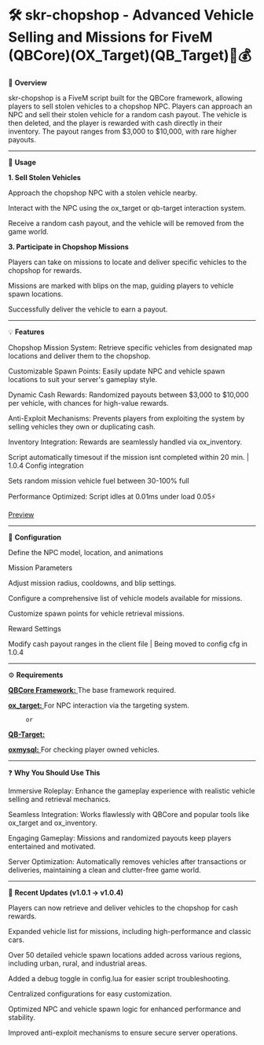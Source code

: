 <h1>🛠️ skr-chopshop - Advanced Vehicle Selling and Missions for FiveM (QBCore)(OX_Target)(QB_Target)🚗💰</h1>

📜 **Overview**

   skr-chopshop is a FiveM script built for the QBCore framework, allowing players to sell stolen vehicles to a chopshop NPC. Players can approach an NPC and sell their stolen vehicle for a random cash payout. The vehicle is then deleted, and the player is rewarded with cash directly in their inventory. The payout ranges    from $3,000 to $10,000, with rare higher payouts.

----------------------------------------------------------------------------------

📱 **Usage**

**1. Sell Stolen Vehicles**
   
   Approach the chopshop NPC with a stolen vehicle nearby.

   Interact with the NPC using the ox_target or qb-target interaction system.

   Receive a random cash payout, and the vehicle will be removed from the game world.

**3. Participate in Chopshop Missions**
   
   Players can take on missions to locate and deliver specific vehicles to the chopshop for rewards.

   Missions are marked with blips on the map, guiding players to vehicle spawn locations.

   Successfully deliver the vehicle to earn a payout.


---------------------------------------------------------------------------------

💡 **Features**

   Chopshop Mission System: Retrieve specific vehicles from designated map locations and deliver them to the chopshop.

   Customizable Spawn Points: Easily update NPC and vehicle spawn locations to suit your server's gameplay style.

   Dynamic Cash Rewards: Randomized payouts between $3,000 to $10,000 per vehicle, with chances for high-value rewards.

   Anti-Exploit Mechanisms: Prevents players from exploiting the system by selling vehicles they own or duplicating cash.

   Inventory Integration: Rewards are seamlessly handled via ox_inventory.

   Script automatically timesout if the mission isnt completed within 20 min. | 1.0.4 Config integration

   Sets random mission vehicle fuel between 30-100% full

   Performance Optimized: Script idles at 0.01ms under load 0.05⚡

   [Preview](https://streamable.com/gkdoo5)

----------------------------------------------------------------------------------


🔧 **Configuration**

   Define the NPC model, location, and animations 

   Mission Parameters
   
   Adjust mission radius, cooldowns, and blip settings.

   Configure a comprehensive list of vehicle models available for missions.

   Customize spawn points for vehicle retrieval missions.

   Reward Settings

   Modify cash payout ranges in the client file | Being moved to config cfg in 1.0.4


--------------------------------------------------------------------------------

⚙️ **Requirements**

   [**QBCore Framework:** ](https://github.com/qbcore-framework/qb-core)
      The base framework required.

   [**ox_target:** ](https://github.com/overextended/ox_target)
      For NPC interaction via the targeting system.
      
         or
      
   [**QB-Target:**](https://github.com/qbcore-framework/qb-target)
      

   [**oxmysql:** ](https://github.com/overextended/oxmysql)
      For checking player owned vehicles.

---------------------------------------------------------------------------------

❓ **Why You Should Use This**

   Immersive Roleplay: Enhance the gameplay experience with realistic vehicle selling and retrieval mechanics.

   Seamless Integration: Works flawlessly with QBCore and popular tools like ox_target and ox_inventory.

   Engaging Gameplay: Missions and randomized payouts keep players entertained and motivated.

   Server Optimization: Automatically removes vehicles after transactions or deliveries, maintaining a clean and clutter-free game world.

----------------------------------------------------------------------------------------------------------------------------------

📂 **Recent Updates (v1.0.1 → v1.0.4)**

   Players can now retrieve and deliver vehicles to the chopshop for cash rewards.

   Expanded vehicle list for missions, including high-performance and classic cars.

   Over 50 detailed vehicle spawn locations added across various regions, including urban, rural, and industrial areas.

   Added a debug toggle in config.lua for easier script troubleshooting.

   Centralized configurations for easy customization.

   Optimized NPC and vehicle spawn logic for enhanced performance and stability.

   Improved anti-exploit mechanisms to ensure secure server operations.



